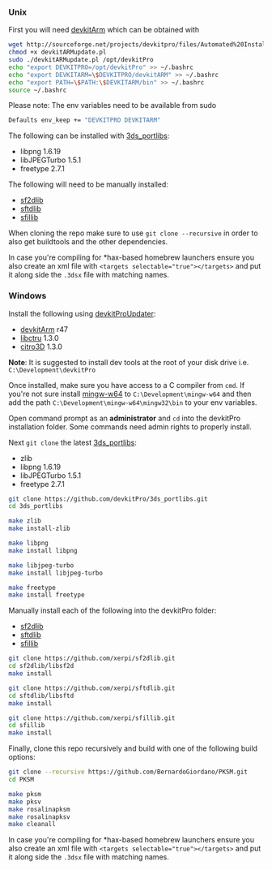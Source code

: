 ### Unix
First you will need [devkitArm] which can be obtained with

```bash
wget http://sourceforge.net/projects/devkitpro/files/Automated%20Installer/devkitARMupdate.pl
chmod +x devkitARMupdate.pl
sudo ./devkitARMupdate.pl /opt/devkitPro
echo "export DEVKITPRO=/opt/devkitPro" >> ~/.bashrc
echo "export DEVKITARM=\$DEVKITPRO/devkitARM" >> ~/.bashrc
echo "export PATH=\$PATH:\$DEVKITARM/bin" >> ~/.bashrc
source ~/.bashrc
```

Please note: The env variables need to be available from sudo

```bash
Defaults env_keep += "DEVKITPRO DEVKITARM"
```

The following can be installed with [3ds_portlibs]:
* libpng 1.6.19
* libJPEGTurbo 1.5.1
* freetype 2.7.1

The following will need to be manually installed:
* [sf2dlib]
* [sftdlib]
* [sfillib]

When cloning the repo make sure to use `git clone --recursive` in order to also get buildtools and the other dependencies.

In case you're compiling for *hax-based homebrew launchers ensure you also create an xml file with 
`<targets selectable="true"></targets>` and put it along side the `.3dsx` file with matching names.

### Windows
Install the following using [devkitProUpdater]:
* [devkitArm] r47
* [libctru] 1.3.0
* [citro3D] 1.3.0

**Note**: It is suggested to install dev tools at the root of your disk drive i.e. `C:\Development\devkitPro`

Once installed, make sure you have access to a C compiler from `cmd`. If you're not sure install [mingw-w64] to 
`C:\Development\mingw-w64` and then add the path `C:\Development\mingw-w64\mingw32\bin` to your env variables.

Open command prompt as an **administrator** and `cd` into the devkitPro installation folder. Some commands need admin 
rights to properly install.

Next `git clone` the latest [3ds_portlibs]:
* zlib
* libpng 1.6.19
* libJPEGTurbo 1.5.1
* freetype 2.7.1

```bash
git clone https://github.com/devkitPro/3ds_portlibs.git
cd 3ds_portlibs

make zlib
make install-zlib

make libpng
make install libpng

make libjpeg-turbo
make install libjpeg-turbo

make freetype
make install freetype
```

Manually install each of the following into the devkitPro folder:
* [sf2dlib]
* [sftdlib]
* [sfillib]

```bash
git clone https://github.com/xerpi/sf2dlib.git
cd sf2dlib/libsf2d
make install

git clone https://github.com/xerpi/sftdlib.git
cd sftdlib/libsftd
make install

git clone https://github.com/xerpi/sfillib.git
cd sfillib
make install
```

Finally, clone this repo recursively and build with one of the following build options:

```bash
git clone --recursive https://github.com/BernardoGiordano/PKSM.git
cd PKSM

make pksm
make pksv
make rosalinapksm
make rosalinapksv
make cleanall
```

In case you're compiling for *hax-based homebrew launchers ensure you also create an xml file with 
`<targets selectable="true"></targets>` and put it along side the `.3dsx` file with matching names.

[//]: # (These are reference links used in the body of this note and get stripped out when the markdown processor does its job. 
There is no need to format nicely because it shouldn't be seen. 
Thanks SO - http://stackoverflow.com/questions/4823468/store-comments-in-markdown-syntax)

[3ds_portlibs]: <https://github.com/devkitPro/3ds_portlibs>
[devkitProUpdater]: <https://sourceforge.net/projects/devkitpro/>
[devkitArm]: <https://sourceforge.net/projects/devkitpro/files/devkitARM/>
[citro3D]: <https://sourceforge.net/projects/devkitpro/files/citro3d/>
[libctru]: <https://sourceforge.net/projects/devkitpro/files/libctru/>
[mingw-w64]: <https://sourceforge.net/projects/mingw-w64/>
[sf2dlib]: <https://github.com/xerpi/sf2dlib>
[sftdlib]: <https://github.com/xerpi/sftdlib>
[sfillib]: <https://github.com/xerpi/sfillib>

